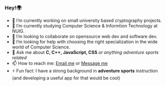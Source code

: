 ### Hey!:earth_africa:

- 🔭 I’m currently working on small university based cryptography projects.
- 🌱 I’m currently studying Computer Science & Informtion Technology at NUIG.
- 👯 I’m looking to collaborate on opensource web dev and software dev.
- 🤔 I’m looking for help with choosing the right specialization in the wide world of Computer Science.
- 💬 Ask me about **C, C++, JavaScript, CSS** *or anything adventure sports related*
- 📫 How to reach me: [Email me](rubenlewis00@gmail.com) or [Message me](www.linkedin.com/in/ruben-lewis-cs)
- ⚡ Fun fact: I have a strong background in **adventure sports** instruction (and developing a useful app for that would be cool)
